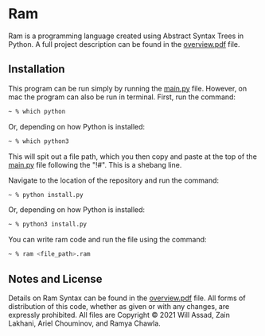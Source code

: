 # Ram 

Ram is a programming language created using Abstract Syntax Trees in Python. A full project description can be found in the [overview.pdf](https://github.com/willassad/ram/blob/main/overview.pdf) file.

## Installation

This program can be run simply by running the [main.py](https://github.com/willassad/ram/blob/main/main.py) file. However, on mac the program can also be run in terminal. First, run the command:

```zsh
~ % which python
```

Or, depending on how Python is installed:

```zsh
~ % which python3
```

This will spit out a file path, which you then copy and paste at the top of the [main.py](https://github.com/willassad/ram/blob/main/main.py) file following the "!#". This is a shebang line.

Navigate to the location of the repository and run the command:

```zsh
~ % python install.py
```

Or, depending on how Python is installed:

```zsh
~ % python3 install.py
```

You can write ram code and run the file using the command:

```zsh
~ % ram <file_path>.ram
```


## Notes and License

Details on Ram Syntax can be found in the [overview.pdf](https://github.com/willassad/ram/blob/main/overview.pdf) file. All forms of distribution of this code, whether as given or with any changes, are expressly prohibited. All files are Copyright &copy; 2021 Will Assad, Zain Lakhani, Ariel Chouminov, and Ramya Chawla.
